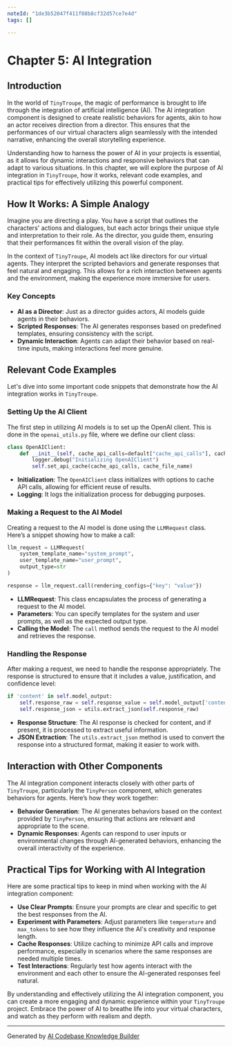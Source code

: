 ```yaml
---
noteId: "1de3b52047f411f08b8cf32d57ce7e4d"
tags: []

---
```


# Chapter 5: AI Integration

## Introduction

In the world of `TinyTroupe`, the magic of performance is brought to life through the integration of artificial intelligence (AI). The AI integration component is designed to create realistic behaviors for agents, akin to how an actor receives direction from a director. This ensures that the performances of our virtual characters align seamlessly with the intended narrative, enhancing the overall storytelling experience.

Understanding how to harness the power of AI in your projects is essential, as it allows for dynamic interactions and responsive behaviors that can adapt to various situations. In this chapter, we will explore the purpose of AI integration in `TinyTroupe`, how it works, relevant code examples, and practical tips for effectively utilizing this powerful component.

## How It Works: A Simple Analogy

Imagine you are directing a play. You have a script that outlines the characters' actions and dialogues, but each actor brings their unique style and interpretation to their role. As the director, you guide them, ensuring that their performances fit within the overall vision of the play. 

In the context of `TinyTroupe`, AI models act like directors for our virtual agents. They interpret the scripted behaviors and generate responses that feel natural and engaging. This allows for a rich interaction between agents and the environment, making the experience more immersive for users. 

### Key Concepts
- **AI as a Director**: Just as a director guides actors, AI models guide agents in their behaviors.
- **Scripted Responses**: The AI generates responses based on predefined templates, ensuring consistency with the script.
- **Dynamic Interaction**: Agents can adapt their behavior based on real-time inputs, making interactions feel more genuine.

## Relevant Code Examples

Let's dive into some important code snippets that demonstrate how the AI integration works in `TinyTroupe`.

### Setting Up the AI Client

The first step in utilizing AI models is to set up the OpenAI client. This is done in the `openai_utils.py` file, where we define our client class:

```python
class OpenAIClient:
    def __init__(self, cache_api_calls=default["cache_api_calls"], cache_file_name=default["cache_file_name"]) -> None:
        logger.debug("Initializing OpenAIClient")
        self.set_api_cache(cache_api_calls, cache_file_name)
```

- **Initialization**: The `OpenAIClient` class initializes with options to cache API calls, allowing for efficient reuse of results.
- **Logging**: It logs the initialization process for debugging purposes.

### Making a Request to the AI Model

Creating a request to the AI model is done using the `LLMRequest` class. Here’s a snippet showing how to make a call:

```python
llm_request = LLMRequest(
    system_template_name="system_prompt",
    user_template_name="user_prompt",
    output_type=str
)

response = llm_request.call(rendering_configs={"key": "value"})
```

- **LLMRequest**: This class encapsulates the process of generating a request to the AI model.
- **Parameters**: You can specify templates for the system and user prompts, as well as the expected output type.
- **Calling the Model**: The `call` method sends the request to the AI model and retrieves the response.

### Handling the Response

After making a request, we need to handle the response appropriately. The response is structured to ensure that it includes a value, justification, and confidence level:

```python
if 'content' in self.model_output:
    self.response_raw = self.response_value = self.model_output['content']
    self.response_json = utils.extract_json(self.response_raw)
```

- **Response Structure**: The AI response is checked for content, and if present, it is processed to extract useful information.
- **JSON Extraction**: The `utils.extract_json` method is used to convert the response into a structured format, making it easier to work with.

## Interaction with Other Components

The AI integration component interacts closely with other parts of `TinyTroupe`, particularly the `TinyPerson` component, which generates behaviors for agents. Here’s how they work together:

- **Behavior Generation**: The AI generates behaviors based on the context provided by `TinyPerson`, ensuring that actions are relevant and appropriate to the scene.
- **Dynamic Responses**: Agents can respond to user inputs or environmental changes through AI-generated behaviors, enhancing the overall interactivity of the experience.

## Practical Tips for Working with AI Integration

Here are some practical tips to keep in mind when working with the AI integration component:

- **Use Clear Prompts**: Ensure your prompts are clear and specific to get the best responses from the AI.
- **Experiment with Parameters**: Adjust parameters like `temperature` and `max_tokens` to see how they influence the AI's creativity and response length.
- **Cache Responses**: Utilize caching to minimize API calls and improve performance, especially in scenarios where the same responses are needed multiple times.
- **Test Interactions**: Regularly test how agents interact with the environment and each other to ensure the AI-generated responses feel natural.

By understanding and effectively utilizing the AI integration component, you can create a more engaging and dynamic experience within your `TinyTroupe` project. Embrace the power of AI to breathe life into your virtual characters, and watch as they perform with realism and depth.

---

Generated by [AI Codebase Knowledge Builder](https://github.com/The-Pocket/Tutorial-Codebase-Knowledge)